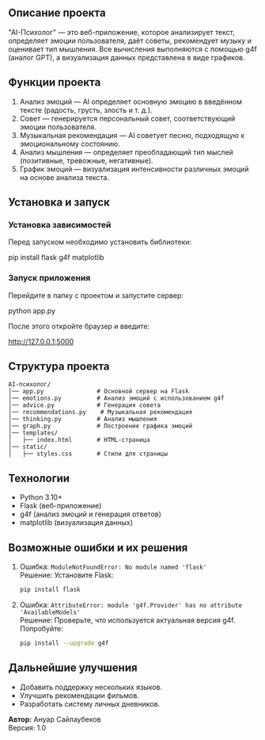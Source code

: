 ## Описание проекта  
"AI-Психолог" — это веб-приложение, которое анализирует текст, определяет эмоции пользователя, даёт советы, рекомендует музыку и оценивает тип мышления. Все вычисления выполняются с помощью g4f (аналог GPT), а визуализация данных представлена в виде графиков.  

## Функции проекта  

1. Анализ эмоций — AI определяет основную эмоцию в введённом тексте (радость, грусть, злость и т. д.).  
2. Совет — генерируется персональный совет, соответствующий эмоции пользователя.  
3. Музыкальная рекомендация — AI советует песню, подходящую к эмоциональному состоянию.  
4. Анализ мышления — определяет преобладающий тип мыслей (позитивные, тревожные, негативные).  
5. График эмоций — визуализация интенсивности различных эмоций на основе анализа текста.  

## Установка и запуск  

### Установка зависимостей  
Перед запуском необходимо установить библиотеки:  

pip install flask g4f matplotlib

### Запуск приложения  
Перейдите в папку с проектом и запустите сервер:  

python app.py


После этого откройте браузер и введите:  

http://127.0.0.1:5000


## Структура проекта  

```
AI-психолог/
│── app.py               # Основной сервер на Flask
│── emotions.py          # Анализ эмоций с использованием g4f
│── advice.py            # Генерация совета
│── recommendations.py    # Музыкальная рекомендация
│── thinking.py          # Анализ мышления
│── graph.py             # Построение графика эмоций
│── templates/
│   ├── index.html       # HTML-страница
│── static/
│   ├── styles.css       # Стили для страницы
```

## Технологии  
- Python 3.10+  
- Flask (веб-приложение)  
- g4f (анализ эмоций и генерация ответов)  
- matplotlib (визуализация данных)  

## Возможные ошибки и их решения  

1. Ошибка: `ModuleNotFoundError: No module named 'flask'`  
   Решение: Установите Flask:  
   ```sh
   pip install flask
   ```
2. Ошибка: `AttributeError: module 'g4f.Provider' has no attribute 'AvailableModels'`  
   Решение: Проверьте, что используется актуальная версия g4f. Попробуйте:  
   ```sh
   pip install --upgrade g4f
   ```

## Дальнейшие улучшения  
- Добавить поддержку нескольких языков.  
- Улучшить рекомендации фильмов.  
- Разработать систему личных дневников.  

**Автор:** Ануар Сайлаубеков  
Версия: 1.0





